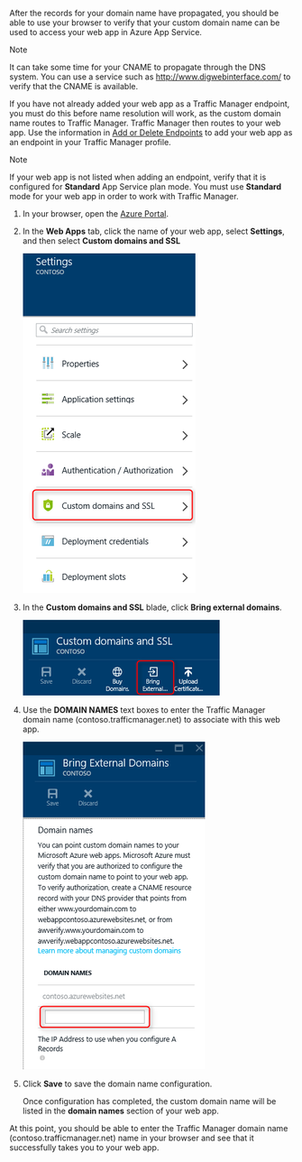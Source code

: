 After the records for your domain name have propagated, you should be able to use your browser to verify that your custom domain name can be used to access your web app in Azure App Service.

> [!NOTE]
> It can take some time for your CNAME to propagate through the DNS system. You can use a service such as <a href="http://www.digwebinterface.com/">http://www.digwebinterface.com/</a> to verify that the CNAME is available.
> 
> 
If you have not already added your web app as a Traffic Manager endpoint, you must do this before name resolution will work, as the custom domain name routes to Traffic Manager. Traffic Manager then routes to your web app. Use the information in [Add or Delete Endpoints](../traffic-manager/traffic-manager-endpoints.md) to add your web app as an endpoint in your Traffic Manager profile.

> [!NOTE]
> If your web app is not listed when adding an endpoint, verify that it is configured for **Standard** App Service plan mode. You must use **Standard** mode for your web app in order to work with Traffic Manager.
> 
> 
1. In your browser, open the [Azure Portal](https://portal.azure.com).

2. In the **Web Apps** tab, click the name of your web app, select **Settings**, and then select **Custom domains and SSL**

    ![](./media/custom-dns-web-site/dncmntask-cname-6.png)

3. In the **Custom domains and SSL** blade, click **Bring external domains**.

    ![](./media/custom-dns-web-site/dncmntask-cname-7.png)

4. Use the **DOMAIN NAMES** text boxes to enter the Traffic Manager domain name (contoso.trafficmanager.net) to associate with this web app.

    ![](./media/custom-dns-web-site/dncmntask-cname-8.png)

5. Click **Save** to save the domain name configuration.

    Once configuration has completed, the custom domain name will be listed in the **domain names** section of your web app.


At this point, you should be able to enter the Traffic Manager domain name (contoso.trafficmanager.net) name in your browser and see that it successfully takes you to your web app.

